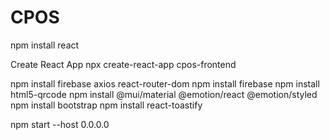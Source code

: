 # CPOS

npm install react

Create React App
npx create-react-app cpos-frontend

npm install firebase axios react-router-dom
npm install firebase
npm install html5-qrcode
npm install @mui/material @emotion/react @emotion/styled
npm install bootstrap
npm install react-toastify

npm start --host 0.0.0.0



